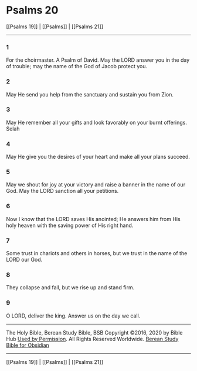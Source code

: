 # Psalms 20

[[Psalms 19]] | [[Psalms]] | [[Psalms 21]]

---

### 1
For the choirmaster. A Psalm of David. May the LORD answer you in the day of trouble; may the name of the God of Jacob protect you.

### 2
May He send you help from the sanctuary and sustain you from Zion.

### 3
May He remember all your gifts and look favorably on your burnt offerings. Selah

### 4
May He give you the desires of your heart and make all your plans succeed.

### 5
May we shout for joy at your victory and raise a banner in the name of our God. May the LORD sanction all your petitions.

### 6
Now I know that the LORD saves His anointed; He answers him from His holy heaven with the saving power of His right hand.

### 7
Some trust in chariots and others in horses, but we trust in the name of the LORD our God.

### 8
They collapse and fall, but we rise up and stand firm.

### 9
O LORD, deliver the king. Answer us on the day we call.

---

The Holy Bible, Berean Study Bible, BSB
Copyright ©2016, 2020 by Bible Hub
[Used by Permission](https://berean.bible/terms.htm). All Rights Reserved Worldwide.
[Berean Study Bible for Obsidian](https://github.com/gapmiss/berean-study-bible-for-obsidian)

---

[[Psalms 19]] | [[Psalms]] | [[Psalms 21]]


